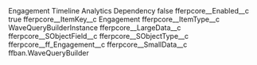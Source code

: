 <?xml version="1.0" encoding="UTF-8"?>
<CustomMetadata xmlns="http://soap.sforce.com/2006/04/metadata" xmlns:xsi="http://www.w3.org/2001/XMLSchema-instance" xmlns:xsd="http://www.w3.org/2001/XMLSchema">
    <label>Engagement Timeline Analytics Dependency</label>
    <protected>false</protected>
    <values>
        <field>fferpcore__Enabled__c</field>
        <value xsi:type="xsd:boolean">true</value>
    </values>
    <values>
        <field>fferpcore__ItemKey__c</field>
        <value xsi:type="xsd:string">Engagement</value>
    </values>
    <values>
        <field>fferpcore__ItemType__c</field>
        <value xsi:type="xsd:string">WaveQueryBuilderInstance</value>
    </values>
    <values>
        <field>fferpcore__LargeData__c</field>
        <value xsi:nil="true"/>
    </values>
    <values>
        <field>fferpcore__SObjectField__c</field>
        <value xsi:nil="true"/>
    </values>
    <values>
        <field>fferpcore__SObjectType__c</field>
        <value xsi:type="xsd:string">fferpcore__ff_Engagement__c</value>
    </values>
    <values>
        <field>fferpcore__SmallData__c</field>
        <value xsi:type="xsd:string">ffban.WaveQueryBuilder</value>
    </values>
</CustomMetadata>
